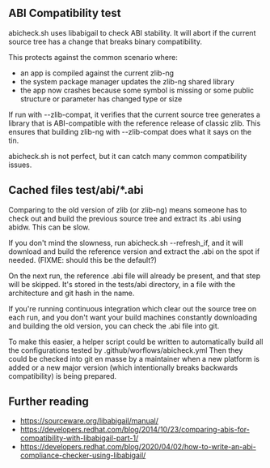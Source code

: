 ABI Compatibility test
----------------------

abicheck.sh uses libabigail to check ABI stability.
It will abort if the current source
tree has a change that breaks binary compatibility.

This protects against the common scenario where:
- an app is compiled against the current zlib-ng
- the system package manager updates the zlib-ng shared library
- the app now crashes because some symbol is
  missing or some public structure or parameter
  has changed type or size

If run with --zlib-compat, it verifies that the
current source tree generates a library that
is ABI-compatible with the reference release
of classic zlib.  This ensures that building
zlib-ng with --zlib-compat does what it says on the tin.

abicheck.sh is not perfect, but it can catch
many common compatibility issues.

Cached files test/abi/*.abi
---------------------------

Comparing to the old version of zlib (or zlib-ng)
means someone has to check out and build
the previous source tree and extract its .abi
using abidw.  This can be slow.

If you don't mind the slowness, run abicheck.sh --refresh_if,
and it will download and build the reference version
and extract the .abi on the spot if needed.
(FIXME: should this be the default?)

On the next run, the reference .abi file will already be
present, and that step will be skipped.
It's stored in the tests/abi directory,
in a file with the architecture and git hash in the name.

If you're running continuous integration
which clear out the source tree on each run,
and you don't want your build machines
constantly downloading and building the old
version, you can check the .abi file into git.

To make this easier, a helper script could be written to automatically build
all the configurations tested by .github/worflows/abicheck.yml
Then they could be checked into git en masse by a maintainer
when a new platform is added or a new major version (which
intentionally breaks backwards compatibility) is being prepared.

Further reading
---------------

- https://sourceware.org/libabigail/manual/
- https://developers.redhat.com/blog/2014/10/23/comparing-abis-for-compatibility-with-libabigail-part-1/
- https://developers.redhat.com/blog/2020/04/02/how-to-write-an-abi-compliance-checker-using-libabigail/
